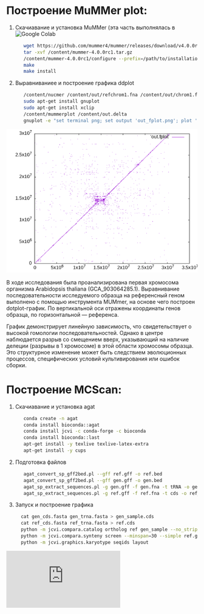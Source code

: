 # Построение MuMMer plot:

1. Скачиавание и установка MuMMer (эта часть выполнялась в ![Google Colab](https://colab.research.google.com/drive/1Rgu3w58QsTC7VWDvVcI3KdL9ycqln3Nq#scrollTo=p_aYb7M0SLJK)

   ```bash
      wget https://github.com/mummer4/mummer/releases/download/v4.0.0rc1/mummer-4.0.0rc1.tar.gz
      tar -xvf /content/mummer-4.0.0rc1.tar.gz
      /content/mummer-4.0.0rc1/configure --prefix=/path/to/installation
      make
      make install
   ```
 2.  Выравниваниее и построение графика ddplot

     ```bash
        /content/nucmer /content/out/refchrom1.fna /content/out/chrom1.fna
        sudo apt-get install gnuplot
        sudo apt-get install xclip
        /content/mummerplot /content/out.delta
        gnuplot -e "set terminal png; set output 'out_fplot.png'; plot 'out.fplot' with lines"
     ```
  ![out.delta](https://github.com/kagayaku29/comparativeGenomics/blob/main/hw2/out_fplot.png)

  В ходе исследования была проанализирована первая хромосома организма Arabidopsis thaliana (GCA_903064285.1). Выравнивание последовательности исследуемого образца на референсный геном выполнено с помощью инструмента MUMmer, на основе чего построен dotplot-график. По вертикальной оси отражены координаты генов образца, по горизонтальной — референса.


График демонстрирует линейную зависимость, что свидетельствует о высокой гомологии последовательностей. Однако в центре наблюдается разрыв со смещением вверх, указывающий на наличие делеции (разрывы в 1 хромосоме) в этой области хромосомы образца. Это структурное изменение может быть следствием эволюционных процессов, специфических условий культивирования или ошибок сборки.

  # Построение MCScan:

1. Скачиавание и установка agat

   ```bash
      conda create -n agat
      conda install bioconda::agat
      conda install jcvi -c conda-forge -c bioconda
      conda install bioconda::last
      apt-get install -y texlive texlive-latex-extra
      apt-get install -y cups
   ```
 2.  Подготовка файлов

     ```bash
        agat_convert_sp_gff2bed.pl --gff ref.gff -o ref.bed
        agat_convert_sp_gff2bed.pl --gff gen.gff -o gen.bed
        agat_sp_extract_sequences.pl -g gen.gff -f gen.fna -t tRNA -o gen_trna.fasta
        agat_sp_extract_sequences.pl -g ref.gff -f ref.fna -t cds -o ref_cds.fasta
     ```
   3.  Запуск и построение графика

       ```bash
         сat gen_cds.fasta gen_trna.fasta > gen_sample.cds
         сat ref_cds.fasta ref_trna.fasta > ref.cds
         python -m jcvi.compara.catalog ortholog ref gen_sample --no_strip_names
         python -m jcvi.compara.synteny screen --minspan=30 --simple ref.gen_sample.anchors ref.gen_sample.anchors.new 
         python -m jcvi.graphics.karyotype seqids layout         
       ```
     
  ![karyotype.pdf](https://github.com/kagayaku29/comparativeGenomics/blob/main/hw2/karyotype.pdf)

  

  
